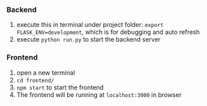 ### Backend

1. execute this in terminal under project folder: `export FLASK_ENV=development`, which is for debugging and auto refresh
2. execute `python run.py` to start the backend server

### Frontend
1. open a new terminal
2. `cd frontend/` 
3. `npm start` to start the frontend
4. The frontend will be running at `localhost:3000` in browser

